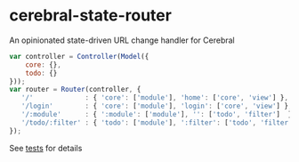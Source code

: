 # cerebral-state-router
An opinionated state-driven URL change handler for Cerebral

```js
var controller = Controller(Model({
    core: {},
    todo: {}
}));
var router = Router(controller, {
   '/'             : { 'core': ['module'], 'home': ['core', 'view'] },
   '/login'        : { 'core': ['module'], 'login': ['core', 'view'] },
   '/:module'      : { ':module': ['module'], '': ['todo', 'filter']  },
   '/todo/:filter' : { 'todo': ['module'], ':filter': ['todo', 'filter'] },
});
```
See [tests](/tests/test.js) for details